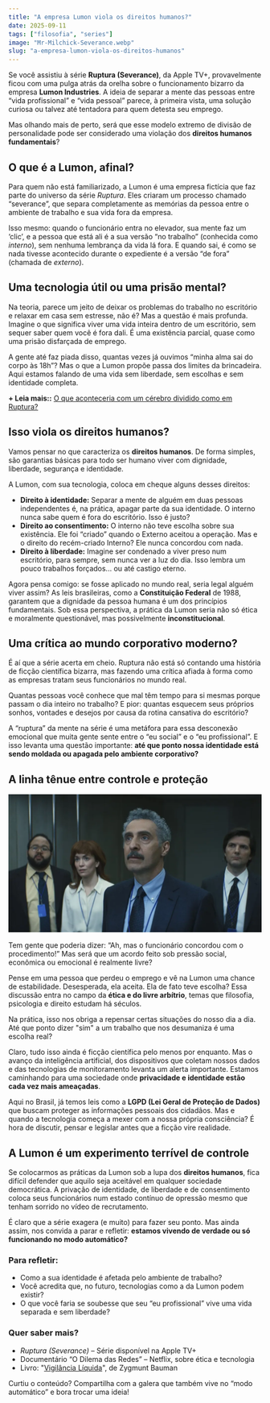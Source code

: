 ```yaml
---
title: "A empresa Lumon viola os direitos humanos?"
date: 2025-09-11
tags: ["filosofia", "series"]
image: "Mr-Milchick-Severance.webp"
slug: "a-empresa-lumon-viola-os-direitos-humanos"
---
```


Se você assistiu à série **Ruptura (Severance)**, da Apple TV+, provavelmente ficou com uma pulga atrás da orelha sobre o funcionamento bizarro da empresa **Lumon Industries**. A ideia de separar a mente das pessoas entre “vida profissional” e “vida pessoal” parece, à primeira vista, uma solução curiosa ou talvez até tentadora para quem detesta seu emprego.

Mas olhando mais de perto, será que esse modelo extremo de divisão de personalidade pode ser considerado uma violação dos **direitos humanos fundamentais**?

## O que é a Lumon, afinal?

Para quem não está familiarizado, a Lumon é uma empresa fictícia que faz parte do universo da série _Ruptura_. Eles criaram um processo chamado “severance”, que separa completamente as memórias da pessoa entre o ambiente de trabalho e sua vida fora da empresa.

Isso mesmo: quando o funcionário entra no elevador, sua mente faz um ‘clic’, e a pessoa que está ali é a sua versão “no trabalho” (conhecida como _interno_), sem nenhuma lembrança da vida lá fora. E quando sai, é como se nada tivesse acontecido durante o expediente é a versão “de fora” (chamada de _externo_).

## Uma tecnologia útil ou uma prisão mental?

Na teoria, parece um jeito de deixar os problemas do trabalho no escritório e relaxar em casa sem estresse, não é? Mas a questão é mais profunda. Imagine o que significa viver uma vida inteira dentro de um escritório, sem sequer saber quem você é fora dali. É uma existência parcial, quase como uma prisão disfarçada de emprego.

A gente até faz piada disso, quantas vezes já ouvimos “minha alma sai do corpo às 18h”? Mas o que a Lumon propõe passa dos limites da brincadeira. Aqui estamos falando de uma vida sem liberdade, sem escolhas e sem identidade completa.

**+ Leia mais::** [O que aconteceria com um cérebro dividido como em Ruptura?](https://nerdatico.com.br/o-que-aconteceria-com-um-cerebro-dividido-como-em-ruptura/)

## Isso viola os direitos humanos?

Vamos pensar no que caracteriza os **direitos humanos**. De forma simples, são garantias básicas para todo ser humano viver com dignidade, liberdade, segurança e identidade.

A Lumon, com sua tecnologia, coloca em cheque alguns desses direitos:

*   **Direito à identidade:** Separar a mente de alguém em duas pessoas independentes é, na prática, apagar parte da sua identidade. O interno nunca sabe quem é fora do escritório. Isso é justo?
*   **Direito ao consentimento:** O interno não teve escolha sobre sua existência. Ele foi “criado” quando o Externo aceitou a operação. Mas e o direito do recém-criado Interno? Ele nunca concordou com nada.
*   **Direito à liberdade:** Imagine ser condenado a viver preso num escritório, para sempre, sem nunca ver a luz do dia. Isso lembra um pouco trabalhos forçados... ou até castigo eterno.

Agora pensa comigo: se fosse aplicado no mundo real, seria legal alguém viver assim? As leis brasileiras, como a **Constituição Federal** de 1988, garantem que a dignidade da pessoa humana é um dos princípios fundamentais. Sob essa perspectiva, a prática da Lumon seria não só ética e moralmente questionável, mas possivelmente **inconstitucional**.

## Uma crítica ao mundo corporativo moderno?

É aí que a série acerta em cheio. Ruptura não está só contando uma história de ficção científica bizarra, mas fazendo uma crítica afiada à forma como as empresas tratam seus funcionários no mundo real.

Quantas pessoas você conhece que mal têm tempo para si mesmas porque passam o dia inteiro no trabalho? E pior: quantas esquecem seus próprios sonhos, vontades e desejos por causa da rotina cansativa do escritório?

A “ruptura” da mente na série é uma metáfora para essa desconexão emocional que muita gente sente entre o “eu social” e o “eu profissional”. E isso levanta uma questão importante: **até que ponto nossa identidade está sendo moldada ou apagada pelo ambiente corporativo?**

## A linha tênue entre controle e proteção

![lumon](severance-team.webp)

Tem gente que poderia dizer: “Ah, mas o funcionário concordou com o procedimento!” Mas será que um acordo feito sob pressão social, econômica ou emocional é realmente livre?

Pense em uma pessoa que perdeu o emprego e vê na Lumon uma chance de estabilidade. Desesperada, ela aceita. Ela de fato teve escolha? Essa discussão entra no campo da **ética e do livre arbítrio**, temas que filosofia, psicologia e direito estudam há séculos.

Na prática, isso nos obriga a repensar certas situações do nosso dia a dia. Até que ponto dizer "sim" a um trabalho que nos desumaniza é uma escolha real?

Claro, tudo isso ainda é ficção científica pelo menos por enquanto. Mas o avanço da inteligência artificial, dos dispositivos que coletam nossos dados e das tecnologias de monitoramento levanta um alerta importante. Estamos caminhando para uma sociedade onde **privacidade e identidade estão cada vez mais ameaçadas**.

Aqui no Brasil, já temos leis como a **LGPD (Lei Geral de Proteção de Dados)** que buscam proteger as informações pessoais dos cidadãos. Mas e quando a tecnologia começa a mexer com a nossa própria consciência? É hora de discutir, pensar e legislar antes que a ficção vire realidade.

## A Lumon é um experimento terrível de controle

Se colocarmos as práticas da Lumon sob a lupa dos **direitos humanos**, fica difícil defender que aquilo seja aceitável em qualquer sociedade democrática. A privação de identidade, de liberdade e de consentimento coloca seus funcionários num estado contínuo de opressão mesmo que tenham sorrido no vídeo de recrutamento.

É claro que a série exagera (e muito) para fazer seu ponto. Mas ainda assim, nos convida a parar e refletir: **estamos vivendo de verdade ou só funcionando no modo automático?**

### Para refletir:

*   Como a sua identidade é afetada pelo ambiente de trabalho?
*   Você acredita que, no futuro, tecnologias como a da Lumon podem existir?
*   O que você faria se soubesse que seu “eu profissional” vive uma vida separada e sem liberdade?

### Quer saber mais?

*   _Ruptura (Severance)_ – Série disponível na Apple TV+
*   Documentário “O Dilema das Redes” – Netflix, sobre ética e tecnologia
*   Livro: "[Vigilância Líquida](https://amzn.to/3ZZUwu8)", de Zygmunt Bauman

Curtiu o conteúdo? Compartilha com a galera que também vive no “modo automático” e bora trocar uma ideia!